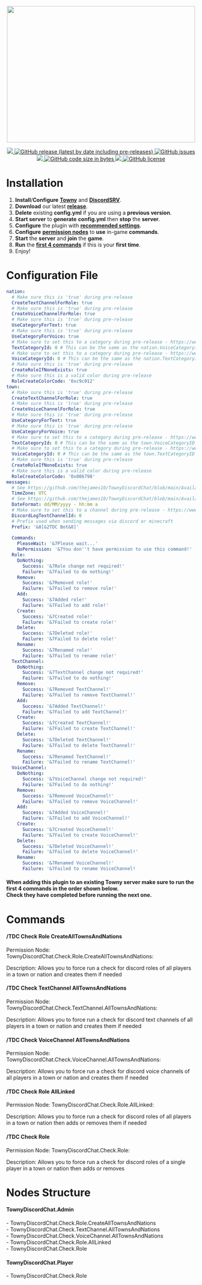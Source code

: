 <p align="center">
   <a href="https://discord.gg/ynsCb2p3ac">
   <img width="500" height="362" src="https://townydiscordchat.com/logo_transparent_background.png">
   </a>
</p>
<p align="center">
   <a href="https://discord.gg/ynsCb2p3ac">
   <img src="https://discord.com/api/guilds/827698003208962099/widget.png">
   </a>
   <a href="https://github.com/thejames10/TownyDiscordChat/releases/latest">
   <img alt="GitHub release (latest by date including pre-releases)" src="https://img.shields.io/github/v/release/thejames10/TownyDiscordChat?color=blue&include_prereleases">
   </a>
   <a href="https://github.com/thejames10/TownyDiscordChat/issues">
   <img alt="GitHub issues" src="https://img.shields.io/github/issues/thejames10/TownyDiscordChat?color=orange">
   </a>
   <a href="https://github.com/thejames10/TownyDiscordChat/releases">
   <img src="https://img.shields.io/github/downloads/thejames10/TownyDiscordChat/total.svg?color=brightgreen">
   </a>
   <a href="https://github.com/thejames10/TownyDiscordChat/releases">
   <img alt="GitHub code size in bytes" src="https://img.shields.io/github/languages/code-size/thejames10/TownyDiscordChat">
   </a>
   <a href="https://github.com/thejames10/TownyDiscordChat/graphs/contributors">
   <img src="https://img.shields.io/github/contributors/thejames10/TownyDiscordChat.svg?color=brightgreen">
   </a>
   <a href="https://github.com/thejames10/TownyDiscordChat/blob/main/LICENSE">
   <img alt="GitHub license" src="https://img.shields.io/github/license/thejames10/TownyDiscordChat">
   </a>
</p>
<h1>Installation</h1>
<ol>
   <li><strong>Install</strong>/<strong>Configure</strong> <strong><a href="https://www.spigotmc.org/resources/towny-advanced.72694/" target="_blank" rel="noopener">Towny</a></strong> and <strong><a href="https://www.spigotmc.org/resources/discordsrv.18494/" target="_blank" rel="noopener">DiscordSRV</a></strong>.</li>
   <li><strong>Download</strong> our latest <strong><a href="https://github.com/thejames10/TownyDiscordChat/releases/latest" target="_blank" rel="noopener">release</a></strong>.</li>
   <li><strong>Delete</strong> existing <strong>config.yml</strong> if you are using a <strong>previous version</strong>.</li>
   <li><strong>Start server</strong> to <strong>generate</strong> <strong>config.yml</strong> then <strong>stop</strong> the <strong>server</strong>.</li>
   <li><strong>Configure</strong> the plugin with <strong><a href="https://github.com/thejames10/TownyDiscordChat/blob/main/README.md#configuration-file" target="_blank" rel="noopener">recommended settings</a></strong>.</li>
   <li><strong>Configure</strong> <a href="https://github.com/thejames10/TownyDiscordChat#nodes-structure" target="_blank" rel="noopener"><strong>permission nodes</strong></a> to <strong>use</strong> in-game <strong>commands</strong>.</li>
   <li><strong>Start</strong> the <strong>server</strong> and <strong>join</strong> the <strong>game</strong>.</li>
   <li><strong>Run</strong> the <a href="https://github.com/thejames10/TownyDiscordChat/blob/main/README.md#when-adding-this-plugin-to-an-existing-towny-server-make-sure-to-run-the-first-4-commands-in-the-order-shown-below-check-they-have-completed-before-running-the-next-one" target="_blank" rel="noopener"><strong>first 4 commands</strong></a> if this is your <strong>first time</strong>.</li>
   <li>Enjoy!</li>
</ol>

<h1>Configuration File</h1>

```YAML
nation:
  # Make sure this is 'true' during pre-release
  CreateTextChannelForRole: true
  # Make sure this is 'true' during pre-release
  CreateVoiceChannelForRole: true
  # Make sure this is 'true' during pre-release
  UseCategoryForText: true
  # Make sure this is 'true' during pre-release
  UseCategoryForVoice: true
  # Make sure to set this to a category during pre-release - https://www.youtube.com/watch?v=NLWtSHWKbAI
  TextCategoryId: 0 # This can be the same as the nation.VoiceCategoryID but make sure they are NOT the same as the town categoryIds
  # Make sure to set this to a category during pre-release - https://www.youtube.com/watch?v=NLWtSHWKbAI
  VoiceCategoryId: 0 # This can be the same as the nation.TextCategoryID but make sure they are NOT the same as the town categoryIds
  # Make sure this is 'true' during pre-release
  CreateRoleIfNoneExists: true
  # Make sure this is a valid color during pre-release
  RoleCreateColorCode: '0xc9c012'
town:
  # Make sure this is 'true' during pre-release
  CreateTextChannelForRole: true
  # Make sure this is 'true' during pre-release
  CreateVoiceChannelForRole: true
  # Make sure this is 'true' during pre-release
  UseCategoryForText: true
  # Make sure this is 'true' during pre-release
  UseCategoryForVoice: true
  # Make sure to set this to a category during pre-release - https://www.youtube.com/watch?v=NLWtSHWKbAI
  TextCategoryId: 0 # This can be the same as the town.VoiceCategoryID but make sure they are NOT the same as the nation categoryIds
  # Make sure to set this to a category during pre-release - https://www.youtube.com/watch?v=NLWtSHWKbAI
  VoiceCategoryId: 0 # This can be the same as the town.TextCategoryID but make sure they are NOT the same as the nation categoryIds
  # Make sure this is 'true' during pre-release
  CreateRoleIfNoneExists: true
  # Make sure this is a valid color during pre-release
  RoleCreateColorCode: '0x006798'
messages:
  # See https://github.com/thejames10/TownyDiscordChat/blob/main/AvailableTimeZones.txt
  TimeZone: UTC
  # See https://github.com/thejames10/TownyDiscordChat/blob/main/AvailableDateFormats.txt
  DateFormat: dd/MM/yyyy - hh:mm a
  # Make sure to set this to a channel during pre-release - https://www.youtube.com/watch?v=NLWtSHWKbAI
  DiscordLogTextChannelId: 0
  # Prefix used when sending messages via discord or minecraft
  Prefix: '&8[&2TDC Bot&8]'
  
  Commands:
    PleaseWait: '&7Please wait...'
    NoPermission: '&7You don''t have permission to use this command!'
  Role:
    DoNothing:
      Success: '&7Role change not required!'
      Failure: '&7Failed to do nothing!'
    Remove:
      Success: '&7Removed role!'
      Failure: '&7Failed to remove role!'
    Add:
      Success: '&7Added role!'
      Failure: '&7Failed to add role!'
    Create:
      Success: '&7Created role!'
      Failure: '&7Failed to create role!'
    Delete:
      Success: '&7Deleted role!'
      Failure: '&7Failed to delete role!'
    Rename:
      Success: '&7Renamed role!'
      Failure: '&7Failed to rename role!'
  TextChannel:
    DoNothing:
      Success: '&7TextChannel change not required!'
      Failure: '&7Failed to do nothing!'
    Remove:
      Success: '&7Removed TextChannel!'
      Failure: '&7Failed to remove TextChannel!'
    Add:
      Success: '&7Added TextChannel!'
      Failure: '&7Failed to add TextChannel!'
    Create:
      Success: '&7Created TextChannel!'
      Failure: '&7Failed to create TextChannel!'
    Delete:
      Success: '&7Deleted TextChannel!'
      Failure: '&7Failed to delete TextChannel!'
    Rename:
      Success: '&7Renamed TextChannel!'
      Failure: '&7Failed to rename TextChannel!'
  VoiceChannel:
    DoNothing:
      Success: '&7VoiceChannel change not required!'
      Failure: '&7Failed to do nothing!'
    Remove:
      Success: '&7Removed VoiceChannel!'
      Failure: '&7Failed to remove VoiceChannel!'
    Add:
      Success: '&7Added VoiceChannel!'
      Failure: '&7Failed to add VoiceChannel!'
    Create:
      Success: '&7Created VoiceChannel!'
      Failure: '&7Failed to create VoiceChannel!'
    Delete:
      Success: '&7Deleted VoiceChannel!'
      Failure: '&7Failed to delete VoiceChannel!'
    Rename:
      Success: '&7Renamed VoiceChannel!'
      Failure: '&7Failed to rename VoiceChannel!
```
<h4>When adding this plugin to an existing Towny server make sure to run the first 4 commands in the order shown below. <br>Check they have completed before running the next one.</h4>
<h1>Commands</h1>
<h4>/TDC Check Role CreateAllTownsAndNations</h4>
<p>Permission Node: TownyDiscordChat.Check.Role.CreateAllTownsAndNations:</p>
<p>Description: Allows you to force run a check for discord roles of all players in a town or nation and creates them if needed</p>
<h4>/TDC Check TextChannel AllTownsAndNations</h4>
<p>Permission Node: TownyDiscordChat.Check.TextChannel.AllTownsAndNations:</p>
<p>Description: Allows you to force run a check for discord text channels of all players in a town or nation and creates them if needed</p>
<h4>/TDC Check VoiceChannel AllTownsAndNations</h4>
<p>Permission Node: TownyDiscordChat.Check.VoiceChannel.AllTownsAndNations:</p>
<p>Description: Allows you to force run a check for discord voice channels of all players in a town or nation and creates them if needed</p>
<h4>/TDC Check Role AllLinked</h4>
<p>Permission Node: TownyDiscordChat.Check.Role.AllLinked:</p>
<p>Description: Allows you to force run a check for discord roles of all players in a town or nation then adds or removes them if needed</p>
<h4>/TDC Check Role</h4>
<p>Permission Node: TownyDiscordChat.Check.Role:</p>
<p>Description: Allows you to force run a check for discord roles of a single player in a town or nation then adds or removes</p>
<h1>Nodes Structure</h1>
<h4>TownyDiscordChat.Admin</h4>
<p>- TownyDiscordChat.Check.Role.CreateAllTownsAndNations<br />- TownyDiscordChat.Check.TextChannel.AllTownsAndNations<br />- TownyDiscordChat.Check.VoiceChannel.AllTownsAndNations<br />- TownyDiscordChat.Check.Role.AllLinked<br />- TownyDiscordChat.Check.Role</p>
<h4>TownyDiscordChat.Player</h4>
<p>- TownyDiscordChat.Check.Role</p>
